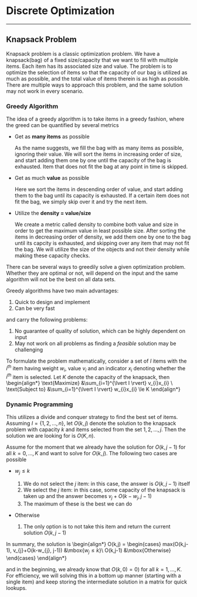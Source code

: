 # Discrete Optimization
***

## Knapsack Problem
Knapsack problem is a classic optimization problem. We have a knapsack(bag) of a fixed size/capacity that we want to fill with multiple items. Each item has its associated size and value. The problem is to optimize the selection of items so that the capacity of our bag is utilized as much as possible, and the total value of items therein is as high as possible. There are multiple ways to approach this problem, and the same solution may not work in every scenario.

### Greedy Algorithm
The idea of a greedy algorithm is to take items in a greedy fashion, where the greed can be quantified by several metrics

*   Get as **many items** as possible
    
    As the name suggests, we fill the bag with as many items as possible, ignoring their value. We will sort the items in increasing order of size, and start adding them one by one until the capacity of the bag is exhausted. Item that does not fit the bag at any point in time is skipped.
*   Get as much **value** as possible
    
    Here we sort the items in descending order of value, and start adding them to the bag until its capacity is exhausted. If a certain item does not fit the bag, we simply skip over it and try the next item.
*   Utilize the **density = value/size**
    
    We create a metric called density to combine both value and size in order to get the maximum value in least possible size. After sorting the items in decreasing order of density, we add them one by one to the bag until its capcity is exhausted, and skipping over any item that may not fit the bag. We will utilize the size of the objects and not their density while making these capacity checks.

There can be several ways to greedily solve a given optimization problem. Whether they are optimal or not, will depend on the input and the same algorithm will not be the best on all data sets.

Greedy algorithms have two main advantages:

1. Quick to design and implement
2. Can be very fast

and carry the following problems:

1. No guarantee of quality of solution, which can be highly dependent on input
2. May not work on all problems as finding a _feasible_ solution may be challenging

To formulate the problem mathematically, consider a set of $I$ items with the $i^{th}$ item having weight $w_{i}$, value $v_{i}$ and an indicator $x_{i}$ denoting whether the $i^{th}$ item is selected. Let $K$ denote the capacity of the knapsack, then
\begin{align*}
    \text{Maximize} &\sum_{i=1}^{\lvert I \rvert} v_{i}x_{i} \\
    \text{Subject to} &\sum_{i=1}^{\lvert I \rvert} w_{i}x_{i} \le K
\end{align*}

### Dynamic Programming
This utilizes a divide and conquer strategy to find the best set of items. Assuming $I=\{1,2,\ldots,n\}$, let $O(k,j$) denote the solution to the knapsack problem with capacity $k$ and items selected from the set ${1,2,\ldots,j}$. Then the solution we are looking for is $O(K,n)$.

Assume for the moment that we already have the solution for $O(k,j-1)$ for all $k={0,\ldots,K}$ and want to solve for $O(k,j)$. The following two cases are possible

* $w_{j} \le k$
    
    1. We do not select the $j$ item: in this case, the answer is $O(k,j-1)$ itself
    2. We select the $j$ item: in this case, some capacity of the knapsack is taken up and the answer becomes $v_{j}+O(k-w_{j}, j-1)$
    3. The maximum of these is the best we can do

* Otherwise
    
    1. The only option is to not take this item and return the current solution $O(k,j-1)$

In summary, the solution is
\begin{align*}
    O(k,j) = \begin{cases} max(O(k,j-1), v_{j}+O(k-w_{j}, j-1)) &\mbox{$w_{j} \le k$}\\
                            O(k,j-1) &\mbox{Otherwise} \end{cases}
\end{align*}

and in the beginning, we already know that $O(k,0) = 0)$ for all $k=1,\ldots,K$. For efficiency, we will solving this in a bottom up manner (starting with a single item) and keep storing the intermediate solution in a matrix for quick lookups.
